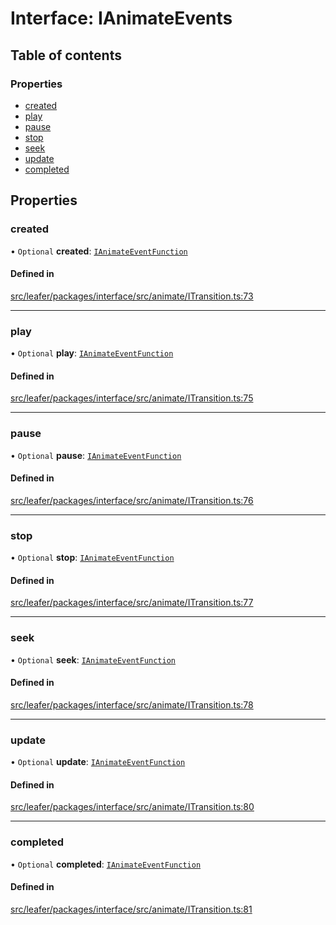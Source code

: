 # Interface: IAnimateEvents

## Table of contents

### Properties

- [created](IAnimateEvents.md#created)
- [play](IAnimateEvents.md#play)
- [pause](IAnimateEvents.md#pause)
- [stop](IAnimateEvents.md#stop)
- [seek](IAnimateEvents.md#seek)
- [update](IAnimateEvents.md#update)
- [completed](IAnimateEvents.md#completed)

## Properties

### created

• `Optional` **created**: [`IAnimateEventFunction`](IAnimateEventFunction.md)

#### Defined in

[src/leafer/packages/interface/src/animate/ITransition.ts:73](https://github.com/leaferjs/leafer/blob/ddf9650d989917c451947b101193d83f38b9fdcf/packages/interface/src/animate/ITransition.ts#L73)

___

### play

• `Optional` **play**: [`IAnimateEventFunction`](IAnimateEventFunction.md)

#### Defined in

[src/leafer/packages/interface/src/animate/ITransition.ts:75](https://github.com/leaferjs/leafer/blob/ddf9650d989917c451947b101193d83f38b9fdcf/packages/interface/src/animate/ITransition.ts#L75)

___

### pause

• `Optional` **pause**: [`IAnimateEventFunction`](IAnimateEventFunction.md)

#### Defined in

[src/leafer/packages/interface/src/animate/ITransition.ts:76](https://github.com/leaferjs/leafer/blob/ddf9650d989917c451947b101193d83f38b9fdcf/packages/interface/src/animate/ITransition.ts#L76)

___

### stop

• `Optional` **stop**: [`IAnimateEventFunction`](IAnimateEventFunction.md)

#### Defined in

[src/leafer/packages/interface/src/animate/ITransition.ts:77](https://github.com/leaferjs/leafer/blob/ddf9650d989917c451947b101193d83f38b9fdcf/packages/interface/src/animate/ITransition.ts#L77)

___

### seek

• `Optional` **seek**: [`IAnimateEventFunction`](IAnimateEventFunction.md)

#### Defined in

[src/leafer/packages/interface/src/animate/ITransition.ts:78](https://github.com/leaferjs/leafer/blob/ddf9650d989917c451947b101193d83f38b9fdcf/packages/interface/src/animate/ITransition.ts#L78)

___

### update

• `Optional` **update**: [`IAnimateEventFunction`](IAnimateEventFunction.md)

#### Defined in

[src/leafer/packages/interface/src/animate/ITransition.ts:80](https://github.com/leaferjs/leafer/blob/ddf9650d989917c451947b101193d83f38b9fdcf/packages/interface/src/animate/ITransition.ts#L80)

___

### completed

• `Optional` **completed**: [`IAnimateEventFunction`](IAnimateEventFunction.md)

#### Defined in

[src/leafer/packages/interface/src/animate/ITransition.ts:81](https://github.com/leaferjs/leafer/blob/ddf9650d989917c451947b101193d83f38b9fdcf/packages/interface/src/animate/ITransition.ts#L81)
